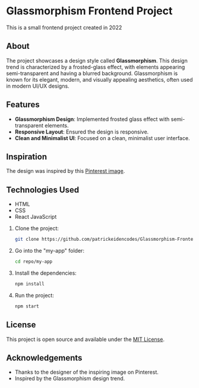 # Glassmorphism Frontend Project

This is a small frontend project created in 2022

## About

The project showcases a design style called **Glassmorphism**. This design trend is characterized by a frosted-glass effect, with elements appearing semi-transparent and having a blurred background. Glassmorphism is known for its elegant, modern, and visually appealing aesthetics, often used in modern UI/UX designs.

## Features

- **Glassmorphism Design**: Implemented frosted glass effect with semi-transparent elements.
- **Responsive Layout**: Ensured the design is responsive.
- **Clean and Minimalist UI**: Focused on a clean, minimalist user interface.

## Inspiration

The design was inspired by this [Pinterest image](https://www.pinterest.de/pin/3096293488912280/).

## Technologies Used

- HTML
- CSS
- React JavaScript

1. Clone the project:
   ```bash
   git clone https://github.com/patrickeidencodes/Glassmorphism-Frontend-React.git
   ```
2. Go into the "my-app" folder:
   ```bash
   cd repo/my-app
   ```
3. Install the dependencies:
   ```bash
   npm install
   ```
4. Run the project:
   ```bash
   npm start
   ```

## License

This project is open source and available under the [MIT License](LICENSE).

## Acknowledgements

- Thanks to the designer of the inspiring image on Pinterest.
- Inspired by the Glassmorphism design trend.
